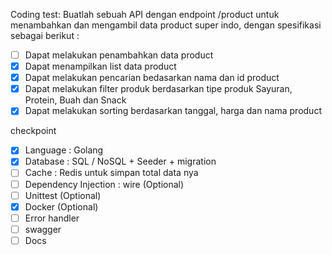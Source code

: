 Coding test:
Buatlah sebuah API dengan endpoint /product untuk menambahkan dan mengambil data product super
indo, dengan spesifikasi sebagai berikut :

- [ ] Dapat melakukan penambahkan data product
- [x] Dapat menampilkan list data product
- [x] Dapat melakukan pencarian bedasarkan nama dan id product
- [x] Dapat melakukan filter produk berdasarkan tipe produk Sayuran, Protein, Buah dan Snack
- [x] Dapat melakukan sorting berdasarkan tanggal, harga dan nama product

checkpoint

- [x] Language : Golang
- [x] Database : SQL / NoSQL + Seeder + migration
- [ ] Cache : Redis untuk simpan total data nya
- [ ] Dependency Injection : wire (Optional)
- [ ] Unittest (Optional)
- [x] Docker (Optional)
- [ ] Error handler
- [ ] swagger
- [ ] Docs
